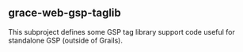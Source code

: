 ## grace-web-gsp-taglib

This subproject defines some GSP tag library support code useful for standalone GSP (outside of Grails).
